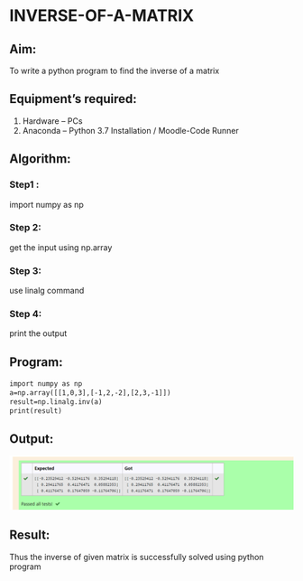 # INVERSE-OF-A-MATRIX
## Aim:
To write a python program to find the inverse of a matrix
## Equipment’s required:
1. 	Hardware – PCs
2. 	Anaconda – Python 3.7 Installation / Moodle-Code Runner
## Algorithm:
### Step1 : 
import numpy as np
### Step 2: 
get the input using np.array
### Step 3: 
use linalg command
### Step 4: 
print the output
## Program:
```
import numpy as np
a=np.array([[1,0,3],[-1,2,-2],[2,3,-1]])
result=np.linalg.inv(a)
print(result)
```
## Output:
!["output"](/inverse%20output.png)
## Result:
Thus the inverse of given matrix is successfully solved using python program

